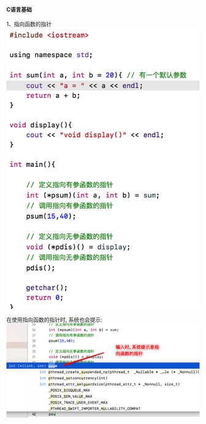 #### C语言基础

1、指向函数的指针
![](/assets/Snip20190111_1.png)

在使用指向函数的指针时, 系统也会提示:
![](/assets/Snip20190111_3.png)